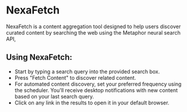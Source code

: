 # NexaFetch
 
NexaFetch is a content aggregation tool designed to help users discover curated content by searching the web using the Metaphor neural search API, 


## Using NexaFetch:

- Start by typing a search query into the provided search box.
- Press "Fetch Content" to discover related content.
- For automated content discovery, set your preferred frequency using the scheduler. You'll receive desktop notifications with new content based on your last search query.
- Click on any link in the results to open it in your default browser.
